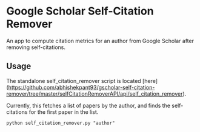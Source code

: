 # Google Scholar Self-Citation Remover
An app to compute citation metrics for an author from Google Scholar after removing self-citations.

## Usage
The standalone self\_citation\_remover script is located [here] (https://github.com/abhishekpant93/gscholar-self-citation-remover/tree/master/selfCitationRemoverAPI/api/self_citation_remover).

Currently, this fetches a list of papers by the author, and finds the self-citations for the first paper in the list.
```
python self_citation_remover.py "author"
```